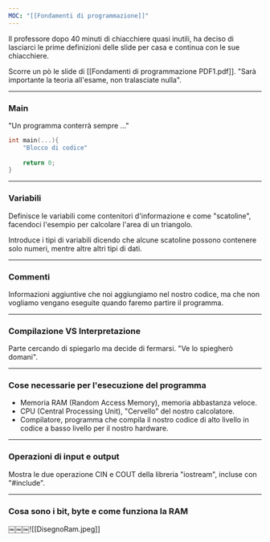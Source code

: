```yaml
---
MOC: "[[Fondamenti di programmazione]]"
---
```

Il professore dopo 40 minuti di chiacchiere quasi inutili, ha deciso di lasciarci le prime definizioni delle slide per casa e continua con le sue chiacchiere.

Scorre un pò le slide di [[Fondamenti di programmazione PDF1.pdf]].
"Sarà importante la teoria all'esame, non tralasciate nulla".

---

### Main

"Un programma conterrà sempre ..."
``` C++
int main(...){
	"Blocco di codice"
	
	return 0;
}
```


---

### Variabili

Definisce le variabili come contenitori d'informazione e come "scatoline", facendoci l'esempio per calcolare l'area di un triangolo.

Introduce i tipi di variabili dicendo che alcune scatoline possono contenere solo numeri, mentre altre altri tipi di dati.

---

### Commenti

Informazioni aggiuntive che noi aggiungiamo nel nostro codice, ma che non vogliamo vengano eseguite quando faremo partire il programma.

---

### Compilazione VS Interpretazione

Parte cercando di spiegarlo ma decide di fermarsi.
"Ve lo spiegherò domani".

---
### Cose necessarie per l'esecuzione del programma

- Memoria RAM (Random Access Memory), memoria abbastanza veloce.
- CPU (Central Processing Unit), "Cervello" del nostro calcolatore.
- Compilatore, programma che compila il nostro codice di alto livello in codice a basso livello per il nostro hardware.

---

### Operazioni di input e output

Mostra le due operazione CIN e COUT della libreria "iostream", incluse con "#include".

---

### Cosa sono i bit, byte e come funziona la RAM

￼￼￼![[DisegnoRam.jpeg]]